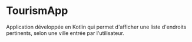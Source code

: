# TourismApp
Application développée en Kotlin qui permet d'afficher une liste d'endroits pertinents, selon une ville entrée par l'utilisateur.
